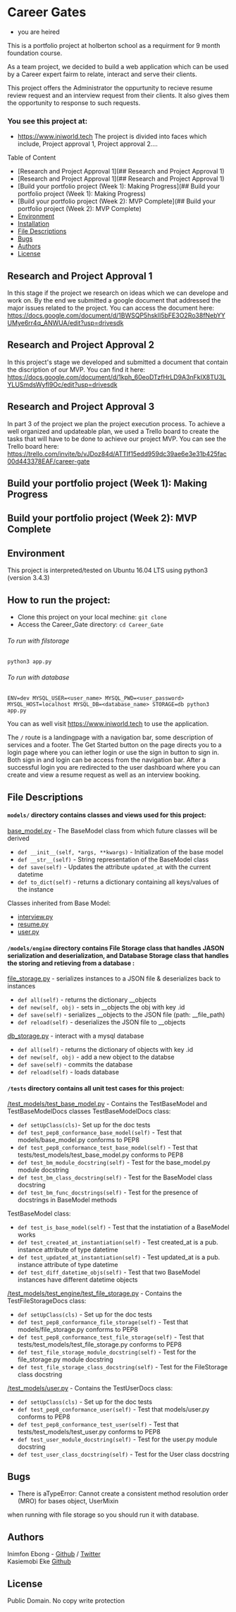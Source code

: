 # Career Gates
-    you are heired

This is a portfolio project at holberton school as a requirment for 9 month foundation course.

As a team project, we decided to build a web application which can be used by a Career expert fairm to relate, interact and serve their clients.

This project offers the Administrator the oppurtunity to recieve resume review request and an interview request from their clients. It also gives them the opportunity to response to such requests.

### You see this project at:
- https://www.iniworld.tech
The project is divided into faces which include, Project approval 1, Project approval 2....

Table of Content
* [Research and Project Approval 1](## Research and Project Approval 1)
* [Research and Project Approval 1](## Research and Project Approval 1)
* [Build your portfolio project (Week 1): Making Progress](## Build your portfolio project (Week 1): Making Progress)
* [Build your portfolio project (Week 2): MVP Complete](## Build your portfolio project (Week 2): MVP Complete)
* [Environment](#environment)
* [Installation](#installation)
* [File Descriptions](#file-descriptions)
* [Bugs](#bugs)
* [Authors](#authors)
* [License](#license)
## Research and Project Approval 1
In this stage if the project we research on ideas which we can develope and work on. By the end we submitted a google document that addressed the major issues related to the project.
You can access the document here: https://docs.google.com/document/d/1BWSQP5hsklI5bFE3O2Ro38fNebYYUMye6rr4q_ANWUA/edit?usp=drivesdk

## Research and Project Approval 2
In this project's stage we developed and submitted a document that contain the discription of our MVP.
You can find it here: https://docs.google.com/document/d/1kph_60eoDTzfHrLD9A3nFkIX8TU3LYLUSmdsWyfl9Oc/edit?usp=drivesdk


## Research and Project Approval 3
In part 3 of the project we plan the project execution process. To achieve a well organized and updateable plan, we used a Trello board to create the tasks that will have to be done to achieve our project MVP. You can see the Trello board here: https://trello.com/invite/b/vJDoz84d/ATTIf15edd959dc39ae6e3e31b425fac00d443378EAF/career-gate

## Build your portfolio project (Week 1): Making Progress

## Build your portfolio project (Week 2): MVP Complete
## Environment
This project is interpreted/tested on Ubuntu 16.04 LTS using python3 (version 3.4.3)

## How to run the project:
* Clone this project on your local mechine: `git clone `
* Access the Career_Gate directory: `cd Career_Gate`


###### To run with filstorage
`python3 app.py`

###### To run with database

`ENV=dev MYSQL_USER=<user_name> MYSQL_PWD=<user_password> MYSQL_HOST=localhost MYSQL_DB=<database_name> STORAGE=db python3 app.py`

You can as well visit https://www.iniworld.tech
to use the application.

The `/` route is a landingpage with a navigation bar, some description of services and a footer. The Get Started button on the page directs you to a login page where you can iether login or use the sign in button to sign in. Both sign in and login can be access from the navigation bar. After a successful login you are redirected to the user dashboard where you can create and view a resume request as well as an interview booking.


## File Descriptions

#### `models/` directory contains classes and views used for this project:
[base_model.py](/models/base_model.py) - The BaseModel class from which future classes will be derived
* `def __init__(self, *args, **kwargs)` - Initialization of the base model
* `def __str__(self)` - String representation of the BaseModel class
* `def save(self)` - Updates the attribute `updated_at` with the current datetime
* `def to_dict(self)` - returns a dictionary containing all keys/values of the instance

Classes inherited from Base Model:
* [interview.py](models/interview.py)
* [resume.py](models/resume.py)
* [user.py](/models/user.py)

#### `/models/engine` directory contains File Storage class that handles JASON serialization and deserialization, and Database Storage class that handles the storing and retieving from a database :
[file_storage.py](/models/engine/file_storage.py) - serializes instances to a JSON file & deserializes back to instances
* `def all(self)` - returns the dictionary __objects
* `def new(self, obj)` - sets in __objects the obj with key <obj class name>.id
* `def save(self)` - serializes __objects to the JSON file (path: __file_path)
* `def reload(self)` -  deserializes the JSON file to __objects

[db_storage.py](models/engine/db_storage.py) - interact with a mysql database
* `def all(self)` - returns the dictionary of objects with key <obj class name>.id
* `def new(self, obj)` - add a new object to the databse
* `def save(self)` - commits the database
* `def reload(self)` -  loads database

#### `/tests` directory contains all unit test cases for this project:
[/test_models/test_base_model.py](/tests/test_models/test_base_model.py) - Contains the TestBaseModel and TestBaseModelDocs classes
TestBaseModelDocs class:
* `def setUpClass(cls)`- Set up for the doc tests
* `def test_pep8_conformance_base_model(self)` - Test that models/base_model.py conforms to PEP8
* `def test_pep8_conformance_test_base_model(self)` - Test that tests/test_models/test_base_model.py conforms to PEP8
* `def test_bm_module_docstring(self)` - Test for the base_model.py module docstring
* `def test_bm_class_docstring(self)` - Test for the BaseModel class docstring
* `def test_bm_func_docstrings(self)` - Test for the presence of docstrings in BaseModel methods

TestBaseModel class:
* `def test_is_base_model(self)` - Test that the instatiation of a BaseModel works
* `def test_created_at_instantiation(self)` - Test created_at is a pub. instance attribute of type datetime
* `def test_updated_at_instantiation(self)` - Test updated_at is a pub. instance attribute of type datetime
* `def test_diff_datetime_objs(self)` - Test that two BaseModel instances have different datetime objects


[/test_models/test_engine/test_file_storage.py](/tests/test_models/test_engine/test_file_storage.py) - Contains the TestFileStorageDocs class:
* `def setUpClass(cls)` - Set up for the doc tests
* `def test_pep8_conformance_file_storage(self)` - Test that models/file_storage.py conforms to PEP8
* `def test_pep8_conformance_test_file_storage(self)` - Test that tests/test_models/test_file_storage.py conforms to PEP8
* `def test_file_storage_module_docstring(self)` - Test for the file_storage.py module docstring
* `def test_file_storage_class_docstring(self)` - Test for the FileStorage class docstring


[/test_models/user.py](/tests/test_models/test_user.py) - Contains the TestUserDocs class:
* `def setUpClass(cls)` - Set up for the doc tests
* `def test_pep8_conformance_user(self)` - Test that models/user.py conforms to PEP8
* `def test_pep8_conformance_test_user(self)` - Test that tests/test_models/test_user.py conforms to PEP8
* `def test_user_module_docstring(self)` - Test for the user.py module docstring
* `def test_user_class_docstring(self)` - Test for the User class docstring


## Bugs
- There is aTypeError: Cannot create a consistent method resolution
order (MRO) for bases object, UserMixin

when running with file storage so you should run it with database.

## Authors
Inimfon Ebong - [Github](https://github.com/Inialpha) / [Twitter](https://twitter.com/Inimfon_Tech)   
Kasiemobi Eke [Github]()


## License                             
Public Domain. No copy write protection
